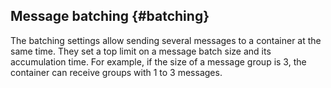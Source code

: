 ## Message batching {#batching}

The batching settings allow sending several messages to a container at the same time. They set a top limit on a message batch size and its accumulation time. For example, if the size of a message group is 3, the container can receive groups with 1 to 3 messages.